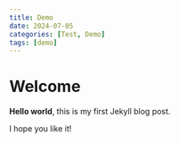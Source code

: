 ```yaml
---
title: Demo
date: 2024-07-05
categories: [Test, Demo]
tags: [demo]
---
```


# Welcome

**Hello world**, this is my first Jekyll blog post.

I hope you like it!